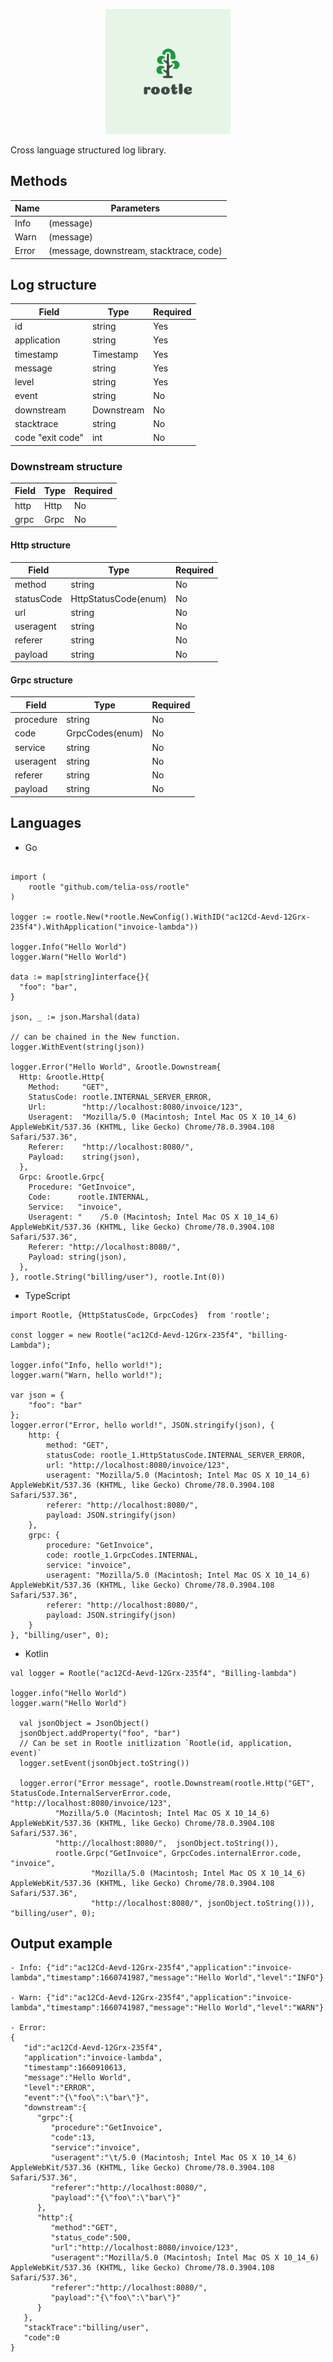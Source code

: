 <p align="center">
  <img src="https://github.com/telia-oss/rootle/blob/main/media/logo.png?raw=true" alt="Rootle"/>
</p>


Cross language structured log library.

## Methods

| Name          | Parameters |
| ------------- | ------------- |
| Info          |(message)  |
| Warn          | (message)  |
| Error         | (message, downstream, stacktrace, code)  |

## Log structure

| Field         | Type          | Required
| ------------- | ------------- | ------------- |
| id            | string        |Yes            |
| application   | string        |Yes            |
| timestamp     | Timestamp     |Yes            |
| message       | string        |Yes            |
| level         | string        |Yes            |
| event         | string        |No             |
| downstream    | Downstream    |No             |
| stacktrace    | string        |No             |
| code "exit code"  | int       |No             |

###  Downstream structure

| Field         | Type          | Required
| ------------- | ------------- | ------------- |
| http          | Http          |No             |
| grpc          | Grpc          |No             |

####  Http structure

| Field         | Type          | Required
| ------------- | ------------- | ------------- |
| method        | string        |No             |
| statusCode    | HttpStatusCode(enum) |No      |
| url           | string        |No             |
| useragent     | string        |No             |
| referer       | string        |No             |
| payload       | string        |No             |

####  Grpc structure

| Field         | Type          | Required
| ------------- | ------------- | ------------- |
| procedure     | string        |No             |
| code          | GrpcCodes(enum) |No           |
| service       | string        |No             |
| useragent     | string        |No             |
| referer       | string        |No             |
| payload       | string        |No             |

## Languages

- Go
```

import (
	rootle "github.com/telia-oss/rootle"
)

logger := rootle.New(*rootle.NewConfig().WithID("ac12Cd-Aevd-12Grx-235f4").WithApplication("invoice-lambda"))

logger.Info("Hello World")
logger.Warn("Hello World")

data := map[string]interface{}{
  "foo": "bar",
}

json, _ := json.Marshal(data)

// can be chained in the New function.
logger.WithEvent(string(json))

logger.Error("Hello World", &rootle.Downstream{
  Http: &rootle.Http{
    Method:     "GET",
    StatusCode: rootle.INTERNAL_SERVER_ERROR,
    Url:        "http://localhost:8080/invoice/123",
    Useragent:  "Mozilla/5.0 (Macintosh; Intel Mac OS X 10_14_6) AppleWebKit/537.36 (KHTML, like Gecko) Chrome/78.0.3904.108 Safari/537.36",
    Referer:    "http://localhost:8080/",
    Payload:    string(json),
  },
  Grpc: &rootle.Grpc{
    Procedure: "GetInvoice",
    Code:      rootle.INTERNAL,
    Service:   "invoice",
    Useragent: "	/5.0 (Macintosh; Intel Mac OS X 10_14_6) AppleWebKit/537.36 (KHTML, like Gecko) Chrome/78.0.3904.108 Safari/537.36",
    Referer: "http://localhost:8080/",
    Payload: string(json),
  },
}, rootle.String("billing/user"), rootle.Int(0))
```
- TypeScript
```
import Rootle, {HttpStatusCode, GrpcCodes}  from 'rootle';

const logger = new Rootle("ac12Cd-Aevd-12Grx-235f4", "billing-Lambda");

logger.info("Info, hello world!");
logger.warn("Warn, hello world!");

var json = {
    "foo": "bar"
};
logger.error("Error, hello world!", JSON.stringify(json), {
    http: {
        method: "GET",
        statusCode: rootle_1.HttpStatusCode.INTERNAL_SERVER_ERROR,
        url: "http://localhost:8080/invoice/123",
        useragent: "Mozilla/5.0 (Macintosh; Intel Mac OS X 10_14_6) AppleWebKit/537.36 (KHTML, like Gecko) Chrome/78.0.3904.108 Safari/537.36",
        referer: "http://localhost:8080/",
        payload: JSON.stringify(json)
    },
    grpc: {
        procedure: "GetInvoice",
        code: rootle_1.GrpcCodes.INTERNAL,
        service: "invoice",
        useragent: "Mozilla/5.0 (Macintosh; Intel Mac OS X 10_14_6) AppleWebKit/537.36 (KHTML, like Gecko) Chrome/78.0.3904.108 Safari/537.36",
        referer: "http://localhost:8080/",
        payload: JSON.stringify(json)
    }
}, "billing/user", 0);
```
- Kotlin
```
val logger = Rootle("ac12Cd-Aevd-12Grx-235f4", "Billing-lambda")

logger.info("Hello World")
logger.warn("Hello World")

  val jsonObject = JsonObject()
  jsonObject.addProperty("foo", "bar")
  // Can be set in Rootle initlization `Rootle(id, application, event)`
  logger.setEvent(jsonObject.toString())

  logger.error("Error message", rootle.Downstream(rootle.Http("GET", StatusCode.InternalServerError.code, "http://localhost:8080/invoice/123",
          "Mozilla/5.0 (Macintosh; Intel Mac OS X 10_14_6) AppleWebKit/537.36 (KHTML, like Gecko) Chrome/78.0.3904.108 Safari/537.36",
          "http://localhost:8080/",  jsonObject.toString()),
          rootle.Grpc("GetInvoice", GrpcCodes.internalError.code, "invoice",
                  "Mozilla/5.0 (Macintosh; Intel Mac OS X 10_14_6) AppleWebKit/537.36 (KHTML, like Gecko) Chrome/78.0.3904.108 Safari/537.36",
                  "http://localhost:8080/", jsonObject.toString())), "billing/user", 0);

```
## Output example
```
- Info: {"id":"ac12Cd-Aevd-12Grx-235f4","application":"invoice-lambda","timestamp":1660741987,"message":"Hello World","level":"INFO"}

- Warn: {"id":"ac12Cd-Aevd-12Grx-235f4","application":"invoice-lambda","timestamp":1660741987,"message":"Hello World","level":"WARN"}

- Error: 
{
   "id":"ac12Cd-Aevd-12Grx-235f4",
   "application":"invoice-lambda",
   "timestamp":1660910613,
   "message":"Hello World",
   "level":"ERROR",
   "event":"{\"foo\":\"bar\"}",
   "downstream":{
      "grpc":{
         "procedure":"GetInvoice",
         "code":13,
         "service":"invoice",
         "useragent":"\t/5.0 (Macintosh; Intel Mac OS X 10_14_6) AppleWebKit/537.36 (KHTML, like Gecko) Chrome/78.0.3904.108 Safari/537.36",
         "referer":"http://localhost:8080/",
         "payload":"{\"foo\":\"bar\"}"
      },
      "http":{
         "method":"GET",
         "status_code":500,
         "url":"http://localhost:8080/invoice/123",
         "useragent":"Mozilla/5.0 (Macintosh; Intel Mac OS X 10_14_6) AppleWebKit/537.36 (KHTML, like Gecko) Chrome/78.0.3904.108 Safari/537.36",
         "referer":"http://localhost:8080/",
         "payload":"{\"foo\":\"bar\"}"
      }
   },
   "stackTrace":"billing/user",
   "code":0
}
```

